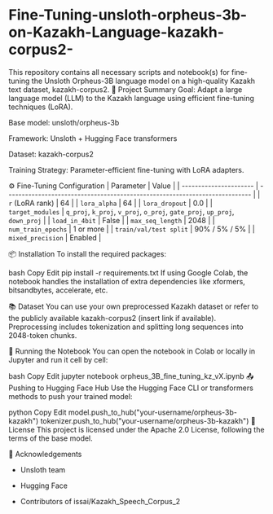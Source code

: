 # Fine-Tuning-unsloth-orpheus-3b-on-Kazakh-Language-kazakh-corpus2-
This repository contains all necessary scripts and notebook(s) for fine-tuning the Unsloth Orpheus-3B language model on a high-quality Kazakh text dataset, kazakh-corpus2.
🚀 Project Summary
Goal: Adapt a large language model (LLM) to the Kazakh language using efficient fine-tuning techniques (LoRA).

Base model: unsloth/orpheus-3b

Framework: Unsloth + Hugging Face transformers

Dataset: kazakh-corpus2

Training Strategy: Parameter-efficient fine-tuning with LoRA adapters.

⚙️ Fine-Tuning Configuration
| Parameter              | Value                                                                       |
| ---------------------- | --------------------------------------------------------------------------- |
| `r` (LoRA rank)        | 64                                                                          |
| `lora_alpha`           | 64                                                                          |
| `lora_dropout`         | 0.0                                                                         |
| `target_modules`       | `q_proj`, `k_proj`, `v_proj`, `o_proj`, `gate_proj`, `up_proj`, `down_proj` |
| `load_in_4bit`         | False                                                                       |
| `max_seq_length`       | 2048                                                                        |
| `num_train_epochs`     | 1 or more                                                                   |
| `train/val/test split` | 90% / 5% / 5%                                                               |
| `mixed_precision`      | Enabled                                                                     |

📦 Installation
To install the required packages:

bash
Copy
Edit
pip install -r requirements.txt
If using Google Colab, the notebook handles the installation of extra dependencies like xformers, bitsandbytes, accelerate, etc.

📚 Dataset
You can use your own preprocessed Kazakh dataset or refer to the publicly available kazakh-corpus2 (insert link if available).
Preprocessing includes tokenization and splitting long sequences into 2048-token chunks.

🏁 Running the Notebook
You can open the notebook in Colab or locally in Jupyter and run it cell by cell:

bash
Copy
Edit
jupyter notebook orpheus_3B_fine_tuning_kz_vX.ipynb
📤 Pushing to Hugging Face Hub
Use the Hugging Face CLI or transformers methods to push your trained model:

python
Copy
Edit
model.push_to_hub("your-username/orpheus-3b-kazakh")
tokenizer.push_to_hub("your-username/orpheus-3b-kazakh")
📜 License
This project is licensed under the Apache 2.0 License, following the terms of the base model.

🤝 Acknowledgements
- Unsloth team

- Hugging Face

- Contributors of issai/Kazakh_Speech_Corpus_2
